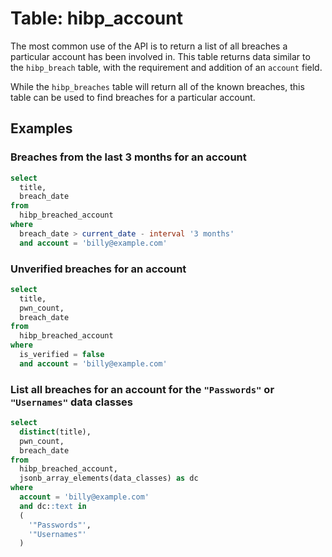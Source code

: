 # Table: hibp_account

The most common use of the API is to return a list of all breaches a particular account has been involved in. This table returns data similar to the `hibp_breach` table, with the requirement and addition of an `account` field.

While the `hibp_breaches` table will return all of the known breaches, this table can be used to find breaches for a particular account.

## Examples

### Breaches from the last 3 months for an account

```sql
select
  title,
  breach_date
from
  hibp_breached_account
where
  breach_date > current_date - interval '3 months'
  and account = 'billy@example.com'
```

### Unverified breaches for an account

```sql
select
  title,
  pwn_count,
  breach_date
from
  hibp_breached_account
where
  is_verified = false
  and account = 'billy@example.com'
```

### List all breaches for an account for the `"Passwords"` or `"Usernames"` data classes

```sql
select
  distinct(title),
  pwn_count,
  breach_date
from
  hibp_breached_account,
  jsonb_array_elements(data_classes) as dc
where
  account = 'billy@example.com'
  and dc::text in
  (
    '"Passwords"',
    '"Usernames"'
  )
```
